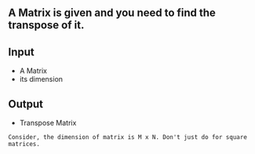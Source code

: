 ## A Matrix is given and you need to find the transpose of it.

## Input
- A Matrix
- its dimension

## Output
- Transpose Matrix

```
Consider, the dimension of matrix is M x N. Don't just do for square matrices.
```

